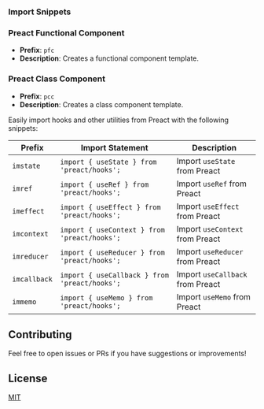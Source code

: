 ### Import Snippets

### Preact Functional Component

- **Prefix**: `pfc`
- **Description**: Creates a functional component template.

### Preact Class Component

- **Prefix**: `pcc`
- **Description**: Creates a class component template.

Easily import hooks and other utilities from Preact with the following snippets:

| Prefix       | Import Statement                              | Description                      |
| ------------ | --------------------------------------------- | -------------------------------- |
| `imstate`    | `import { useState } from 'preact/hooks';`    | Import `useState` from Preact    |
| `imref`      | `import { useRef } from 'preact/hooks';`      | Import `useRef` from Preact      |
| `imeffect`   | `import { useEffect } from 'preact/hooks';`   | Import `useEffect` from Preact   |
| `imcontext`  | `import { useContext } from 'preact/hooks';`  | Import `useContext` from Preact  |
| `imreducer`  | `import { useReducer } from 'preact/hooks';`  | Import `useReducer` from Preact  |
| `imcallback` | `import { useCallback } from 'preact/hooks';` | Import `useCallback` from Preact |
| `immemo`     | `import { useMemo } from 'preact/hooks';`     | Import `useMemo` from Preact     |

## Contributing

Feel free to open issues or PRs if you have suggestions or improvements!

## License

[MIT](LICENSE.md)
